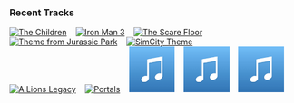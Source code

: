 ### Recent Tracks
[<img src='https://lastfm.freetls.fastly.net/i/u/300x300/d9bbc0f358bd4a7fcaba358b105a3e19.png' width='16%' height='16%' alt='The Children'>](https://www.last.fm/music/ramin%2bdjawadi/_/the%2bchildren)&nbsp;&nbsp;&nbsp;&nbsp;[<img src='https://lastfm.freetls.fastly.net/i/u/300x300/40fe30aa87914a89b796dd4e9b3619e0.png' width='16%' height='16%' alt='Iron Man 3'>](https://www.last.fm/music/brian%2btyler/_/iron%2bman%2b3)&nbsp;&nbsp;&nbsp;&nbsp;[<img src='https://lastfm.freetls.fastly.net/i/u/300x300/f1865970fe49990e2adb47025827b5ed.png' width='16%' height='16%' alt='The Scare Floor'>](https://www.last.fm/music/randy%2bnewman/_/the%2bscare%2bfloor)&nbsp;&nbsp;&nbsp;&nbsp;[<img src='https://lastfm.freetls.fastly.net/i/u/300x300/20e965079dff478d8f83842ec29257a5.png' width='16%' height='16%' alt='Theme from Jurassic Park'>](https://www.last.fm/music/john%2bwilliams/_/theme%2bfrom%2bjurassic%2bpark)&nbsp;&nbsp;&nbsp;&nbsp;[<img src='https://lastfm.freetls.fastly.net/i/u/300x300/72c8d5260fe2453989eece2314673fca.png' width='16%' height='16%' alt='SimCity Theme'>](https://www.last.fm/music/chris%2btilton/_/simcity%2btheme)&nbsp;&nbsp;&nbsp;&nbsp;<br>[<img src='https://lastfm.freetls.fastly.net/i/u/300x300/ce5054350b03ec0fd8b28b18f48554fb.png' width='16%' height='16%' alt='A Lions Legacy'>](https://www.last.fm/music/ramin%2bdjawadi/_/a%2blion%2527s%2blegacy)&nbsp;&nbsp;&nbsp;&nbsp;[<img src='https://lastfm.freetls.fastly.net/i/u/300x300/f89fe1c152812843c6ba6eeda69725f0.png' width='16%' height='16%' alt='Portals'>](https://www.last.fm/music/alan%2bsilvestri/_/portals)&nbsp;&nbsp;&nbsp;&nbsp;[<img src='https://github.com/atfinke/atfinke/blob/master/placeholder.jpeg?raw=true' width='16%' height='16%' alt='Paint It, Black'>](https://www.last.fm/music/ramin%2bdjawadi/_/paint%2bit%252c%2bblack)&nbsp;&nbsp;&nbsp;&nbsp;[<img src='https://github.com/atfinke/atfinke/blob/master/placeholder.jpeg?raw=true' width='16%' height='16%' alt='Across the Stars (Love Theme from "Star Wars: Attack of the Clones")'>](https://www.last.fm/music/john%2bwilliams/_/across%2bthe%2bstars%2b%2528love%2btheme%2bfrom%2b%2522star%2bwars%253a%2battack%2bof%2bthe%2bclones%2522%2529)&nbsp;&nbsp;&nbsp;&nbsp;[<img src='https://github.com/atfinke/atfinke/blob/master/placeholder.jpeg?raw=true' width='16%' height='16%' alt='Paint It, Black'>](https://www.last.fm/music/ramin%2bdjawadi/_/paint%2bit%252c%2bblack)&nbsp;&nbsp;&nbsp;&nbsp;<br>